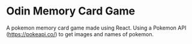 # Odin Memory Card Game

A pokemon memory card game made using React. Using a Pokemon API (https://pokeapi.co/) to get images and names of pokemon.
